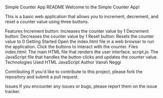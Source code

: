 Simple Counter App README
Welcome to the Simple Counter App!

This is a basic web application that allows you to increment, decrement, and reset a counter value using three buttons.

Features
Increment button: Increases the counter value by 1
Decrement button: Decreases the counter value by 1
Reset button: Resets the counter value to 0
Getting Started
Open the index.html file in a web browser to run the application.
Click the buttons to interact with the counter.
Files
index.html: The main HTML file that renders the user interface.
script.js: The JavaScript file that handles the button clicks and updates the counter value.
Technologies Used
HTML
JavaScript
Author
Vansh Neggi

Contributing
If you'd like to contribute to this project, please fork the repository and submit a pull request.

Issues
If you encounter any issues or bugs, please report them on the issue tracker.
